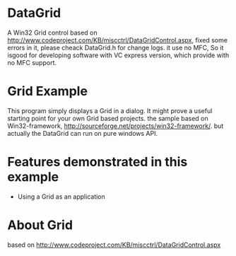 DataGrid
========

A Win32 Grid control based on http://www.codeproject.com/KB/miscctrl/DataGridControl.aspx,  fixed some errors in it, please cheack DataGrid.h for change logs.
it use no  MFC, So it isgood for developing software with VC express version, which provide with no MFC support.

Grid Example
==============
This program simply displays a Grid in a dialog. It might prove a useful starting point for your own Grid based projects. 
the sample based on Win32-framework, http://sourceforge.net/projects/win32-framework/.
but actually the DataGrid can run on pure windows API.

Features demonstrated in this example
=====================================
* Using a Grid as an application



About Grid
=============
based on http://www.codeproject.com/KB/miscctrl/DataGridControl.aspx
